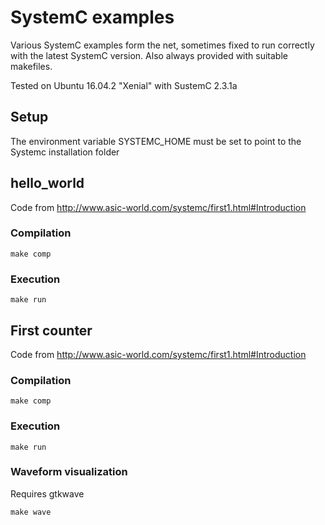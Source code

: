# SystemC examples

Various SystemC examples form the net, sometimes fixed to run correctly with the latest SystemC version.
Also always provided with suitable makefiles.

Tested on Ubuntu 16.04.2  "Xenial" with SustemC 2.3.1a

## Setup

The environment variable SYSTEMC_HOME must be set to point to the Systemc installation folder

##  hello_world

Code from http://www.asic-world.com/systemc/first1.html#Introduction

### Compilation

```
make comp
```

### Execution

```
make run
```
## First counter


Code from http://www.asic-world.com/systemc/first1.html#Introduction

### Compilation

```
make comp
```

### Execution

```
make run
```

### Waveform visualization

Requires gtkwave

```
make wave
```
